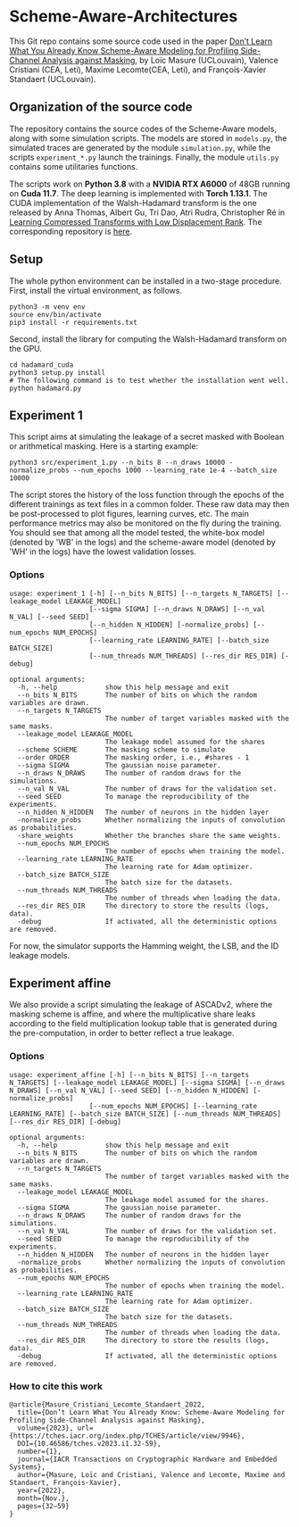 # Scheme-Aware-Architectures
This Git repo contains some source code used in the paper  [Don’t Learn What You
Already Know Scheme-Aware Modeling for Profiling Side-Channel Analysis against
Masking](https://tches.iacr.org/index.php/TCHES/article/view/9946), by  Loïc
Masure (UCLouvain), Valence Cristiani (CEA, Leti), Maxime Lecomte(CEA, Leti),
and François-Xavier Standaert (UCLouvain).

## Organization of the source code
The repository contains the source codes of the Scheme-Aware models, along with
some simulation scripts.
The models are stored in ``models.py``, the simulated traces are generated by
the module ``simulation.py``, while the scripts ``experiment_*.py`` launch the
trainings. Finally, the module ``utils.py`` contains some utilitaries functions.

The scripts work on **Python 3.8** with a **NVIDIA RTX A6000** of 48GB running
on **Cuda 11.7**. The deep learning is implemented with **Torch 1.13.1**.
The CUDA implementation of the Walsh-Hadamard transform is the one released by
Anna Thomas, Albert Gu, Tri Dao, Atri Rudra, Christopher Ré in [Learning
Compressed Transforms with Low Displacement
Rank](https://proceedings.neurips.cc/paper/2018/hash/8e621619d71d0ae5ef4e631ad586334f-Abstract.html).
The corresponding repository is
[here](https://github.com/HazyResearch/structured-nets).


## Setup

The whole python environment can be installed in a two-stage procedure. First, install the virtual environment, as follows.
```
python3 -m venv env
source env/bin/activate
pip3 install -r requirements.txt
```

Second, install the library for computing the Walsh-Hadamard transform on the GPU.
```
cd hadamard_cuda
python3 setup.py install
# The following command is to test whether the installation went well.
python hadamard.py
```


## Experiment 1
This script aims at simulating the leakage of a secret masked with Boolean or arithmetical masking.
Here is a starting example:
```
python3 src/experiment_1.py --n_bits 8 --n_draws 10000 -normalize_probs --num_epochs 1000 --learning_rate 1e-4 --batch_size 10000
```
The script stores the history of the loss function through the epochs of the
different trainings as text files in a common folder. 
These raw data may then be post-processed to plot figures, learning curves, etc.
The main performance metrics may also be monitored on the fly during the
training.
You should see that among all the model tested, the white-box model (denoted by
'WB' in the logs) and the scheme-aware model (denoted by 'WH' in the logs) have
the lowest validation losses.

### Options
```
usage: experiment_1 [-h] [--n_bits N_BITS] [--n_targets N_TARGETS] [--leakage_model LEAKAGE_MODEL]
                    [--sigma SIGMA] [--n_draws N_DRAWS] [--n_val N_VAL] [--seed SEED]
                    [--n_hidden N_HIDDEN] [-normalize_probs] [--num_epochs NUM_EPOCHS]
                    [--learning_rate LEARNING_RATE] [--batch_size BATCH_SIZE]
                    [--num_threads NUM_THREADS] [--res_dir RES_DIR] [-debug]
```
```
optional arguments:
  -h, --help            show this help message and exit
  --n_bits N_BITS       The number of bits on which the random variables are drawn.
  --n_targets N_TARGETS
                        The number of target variables masked with the same masks.
  --leakage_model LEAKAGE_MODEL
                        The leakage model assumed for the shares
  --scheme SCHEME       The masking scheme to simulate
  --order ORDER         The masking order, i.e., #shares - 1
  --sigma SIGMA         The gaussian noise parameter.
  --n_draws N_DRAWS     The number of random draws for the simulations.
  --n_val N_VAL         The number of draws for the validation set.
  --seed SEED           To manage the reproducibility of the experiments.
  --n_hidden N_HIDDEN   The number of neurons in the hidden layer
  -normalize_probs      Whether normalizing the inputs of convolution as probabilities.
  -share_weights        Whether the branches share the same weights.
  --num_epochs NUM_EPOCHS
                        The number of epochs when training the model.
  --learning_rate LEARNING_RATE
                        The learning rate for Adam optimizer.
  --batch_size BATCH_SIZE
                        The batch size for the datasets.
  --num_threads NUM_THREADS
                        The number of threads when loading the data.
  --res_dir RES_DIR     The directory to store the results (logs, data).
  -debug                If activated, all the deterministic options are removed.
```
For now, the simulator supports the Hamming weight, the LSB, and the ID leakage models.

## Experiment affine
We also provide a script simulating the leakage of ASCADv2, where the masking
scheme is affine, and where the multiplicative share leaks according to the
field multiplication lookup table that is generated during the pre-computation,
in order to better reflect a true leakage.

### Options
```
usage: experiment_affine [-h] [--n_bits N_BITS] [--n_targets N_TARGETS] [--leakage_model LEAKAGE_MODEL] [--sigma SIGMA] [--n_draws N_DRAWS] [--n_val N_VAL] [--seed SEED] [--n_hidden N_HIDDEN] [-normalize_probs]
                    [--num_epochs NUM_EPOCHS] [--learning_rate LEARNING_RATE] [--batch_size BATCH_SIZE] [--num_threads NUM_THREADS] [--res_dir RES_DIR] [-debug]

optional arguments:
  -h, --help            show this help message and exit
  --n_bits N_BITS       The number of bits on which the random variables are drawn.
  --n_targets N_TARGETS
                        The number of target variables masked with the same masks.
  --leakage_model LEAKAGE_MODEL
                        The leakage model assumed for the shares.
  --sigma SIGMA         The gaussian noise parameter.
  --n_draws N_DRAWS     The number of random draws for the simulations.
  --n_val N_VAL         The number of draws for the validation set.
  --seed SEED           To manage the reproducibility of the experiments.
  --n_hidden N_HIDDEN   The number of neurons in the hidden layer
  -normalize_probs      Whether normalizing the inputs of convolution as probabilities.
  --num_epochs NUM_EPOCHS
                        The number of epochs when training the model.
  --learning_rate LEARNING_RATE
                        The learning rate for Adam optimizer.
  --batch_size BATCH_SIZE
                        The batch size for the datasets.
  --num_threads NUM_THREADS
                        The number of threads when loading the data.
  --res_dir RES_DIR     The directory to store the results (logs, data).
  -debug                If activated, all the deterministic options are removed.
```

### How to cite this work
```
@article{Masure_Cristiani_Lecomte_Standaert_2022, 
  title={Don’t Learn What You Already Know: Scheme-Aware Modeling for Profiling Side-Channel Analysis against Masking}, 
  volume={2023}, url={https://tches.iacr.org/index.php/TCHES/article/view/9946}, 
  DOI={10.46586/tches.v2023.i1.32-59}, 
  number={1}, 
  journal={IACR Transactions on Cryptographic Hardware and Embedded Systems}, 
  author={Masure, Loïc and Cristiani, Valence and Lecomte, Maxime and Standaert, François-Xavier}, 
  year={2022}, 
  month={Nov.}, 
  pages={32–59} 
}
```
